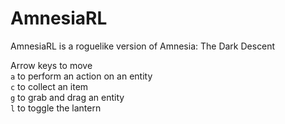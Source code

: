 AmnesiaRL
======
AmnesiaRL is a roguelike version of Amnesia: The Dark Descent

Arrow keys to move   
`a` to perform an action on an entity   
`c` to collect an item   
`g` to grab and drag an entity   
`l` to toggle the lantern   